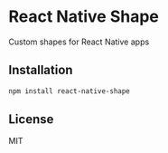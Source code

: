 # React Native Shape

Custom shapes for React Native apps

## Installation

```bash
npm install react-native-shape
```

## License

MIT
